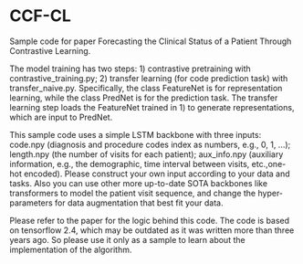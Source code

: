# CCF-CL
Sample code for paper Forecasting the Clinical Status of a Patient Through Contrastive Learning.

The model training has two steps: 1) contrastive pretraining with contrastive_training.py; 2) transfer learning (for code prediction task) with transfer_naive.py. Specifically, the class FeatureNet is for representation learning, while the class PredNet is for the prediction task. The transfer learning step loads the FeatureNet trained in 1) to generate representations, which are input to PredNet.

This sample code uses a simple LSTM backbone with three inputs: code.npy (diagnosis and procedure codes index as numbers, e.g., 0, 1, ...); length.npy (the number of visits for each patient); aux_info.npy (auxiliary information, e.g., the demographic, time interval between visits, etc.,one-hot encoded). Please construct your own input according to your data and tasks. Also you can use other more up-to-date SOTA backbones like transformers to model the patient visit sequence, and change the hyper-parameters for data augmentation that best fit your data.

Please refer to the paper for the logic behind this code. The code is based on tensorflow 2.4, which may be outdated as it was written more than three years ago. So please use it only as a sample to learn about the implementation of the algorithm. 
